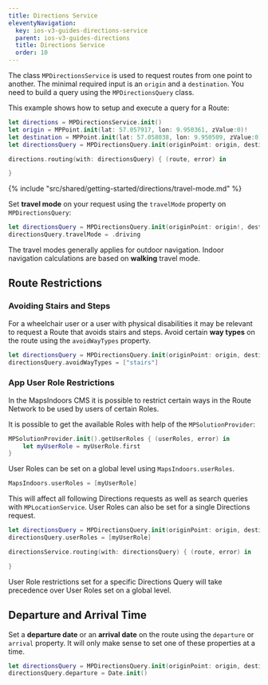 ```yaml
---
title: Directions Service
eleventyNavigation:
  key: ios-v3-guides-directions-service
  parent: ios-v3-guides-directions
  title: Directions Service
  order: 10
---
```


The class `MPDirectionsService` is used to request routes from one point to another. The minimal required input is an `origin` and a `destination`. You need to build a query using the `MPDirectionsQuery` class.

This example shows how to setup and execute a query for a Route:

```swift
let directions = MPDirectionsService.init()
let origin = MPPoint.init(lat: 57.057917, lon: 9.950361, zValue:0)!
let destination = MPPoint.init(lat: 57.058038, lon: 9.950509, zValue:0)!
let directionsQuery = MPDirectionsQuery.init(originPoint: origin, destination: destination)

directions.routing(with: directionsQuery) { (route, error) in

}
```

<!-- Travel-mode -->
{% include "src/shared/getting-started/directions/travel-mode.md" %}

Set **travel mode** on your request using the `travelMode` property on `MPDirectionsQuery`:

```swift
let directionsQuery = MPDirectionsQuery.init(originPoint: origin!, destination: destination!)
directionsQuery.travelMode = .driving
```

The travel modes generally applies for outdoor navigation. Indoor navigation calculations are based on **walking** travel mode.

## Route Restrictions

### Avoiding Stairs and Steps

For a wheelchair user or a user with physical disabilities it may be relevant to request a Route that avoids stairs and steps. Avoid certain **way types** on the route using the `avoidWayTypes` property.

```swift
let directionsQuery = MPDirectionsQuery.init(originPoint: origin, destination: destination)
directionsQuery.avoidWayTypes = ["stairs"]
```

### App User Role Restrictions

In the MapsIndoors CMS it is possible to restrict certain ways in the Route Network to be used by users of certain Roles.

It is possible to get the available Roles with help of the `MPSolutionProvider`:

```swift
MPSolutionProvider.init().getUserRoles { (userRoles, error) in
    let myUserRole = myUserRole.first
}
```

User Roles can be set on a global level using `MapsIndoors.userRoles`.

```swift
MapsIndoors.userRoles = [myUserRole]
```

This will affect all following Directions requests as well as search queries with `MPLocationService`. User Roles can also be set for a single Directions request.

```swift
let directionsQuery = MPDirectionsQuery.init(originPoint: origin, destination: destination)
directionsQuery.userRoles = [myUserRole]

directionsService.routing(with: directionsQuery) { (route, error) in

}
```

User Role restrictions set for a specific Directions Query will take precedence over User Roles set on a global level.

## Departure and Arrival Time

Set a **departure date** or an **arrival date** on the route using the `departure` or `arrival` property. It will only make sense to set one of these properties at a time.

```swift
let directionsQuery = MPDirectionsQuery.init(originPoint: origin, destination: destination)
directionsQuery.departure = Date.init()
```
